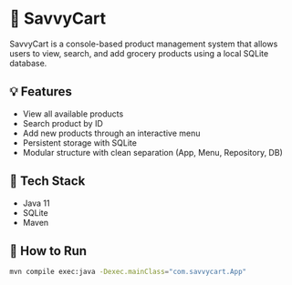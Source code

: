 # 🛒 SavvyCart

SavvyCart is a console-based product management system that allows users to view, search, and add grocery products using a local SQLite database.

## 💡 Features

- View all available products
- Search product by ID
- Add new products through an interactive menu
- Persistent storage with SQLite
- Modular structure with clean separation (App, Menu, Repository, DB)

## 🧱 Tech Stack

- Java 11
- SQLite
- Maven

## 🚀 How to Run

```bash
mvn compile exec:java -Dexec.mainClass="com.savvycart.App"
